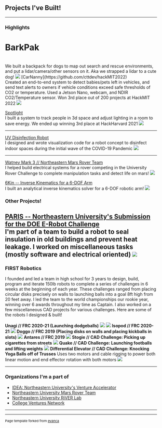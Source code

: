 ## Projects I've Built!

---

### Highlights 
# BarkPak
<br>
We built a backpack for dogs to map out search and rescue environments, and put a lidar/camera/other sensors on it. Aka we strapped a lidar to a cute dog!
<img src="images/barkpak.jpg?raw=true"/>
[CarNanny](https://github.com/cttdev/hackMIT2022)
<br>
Created an end-to-end system to detect babies/pets left in vehicles, and send text alerts to owners if vehicle conditions exceed safe thresholds of CO2 or temperature. Used a Jetson Nano, webcam, and NDIR CO2/Temperature sensor. Won 3rd place out of 200 projects at HackMIT 2022
<img src="images/carnanny.jpg?raw=true"/>

[Spotlight](https://devpost.com/software/spotlight-6f8ct0)
<br>
I built a system to track people in 3d space and adjust lighting in a room to save energy. We ended up winning 3rd place at HackHarvard 2021 
<img src="images/spotlight.png?raw=true"/>

---
[UV Disinfection Robot](https://www.hackster.io/kevin-tran/wells-a-uv-c-disinfection-robot-for-indoor-spaces-946925)
<br>
I designed and wrote visualization code for a robot concept to disinfect indoor spaces during the initial wave of the COVID-19 Pandemic
<img src="images/wells.jpeg?raw=true"/>

---
[Watney Mark 3 // Northeastern Mars Rover Team](https://www.youtube.com/watch?v=TF8PM8pujRI)
<br>
I helped build electrical systems for a rover competing in the University Rover Challenge to complete manipulation tasks and detect life on mars!
<img src="images/watney.jpg?raw=true"/>

[6Kin -- Inverse Kinematics for a 6-DOF Arm](https://github.com/heatblast016/6kin)
<br>
I built an analytical inverse kinematics solver for a 6-DOF robotic arm!
<img src="images/6kin.png?raw=true"/>


### Other Projects!

[PARIS -- Northeastern University's Submission for the DOE E-Robot Challenge](https://coe.northeastern.edu/news/nu-team-paris-wins-in-phase-1-of-american-made-e-robot-prize/)
<br>
I'm part of a team to build a robot to seal insulation in old buildings and prevent heat leakage. I worked on miscellaneous tasks (mostly software and electrical oriented)
<img src="images/paris.jpg?raw=true"/>
---
### FIRST Robotics
I founded and led a team in high school for 3 years to design, build, program and iterate 150lb robots to complete a series of challenges in 6 weeks at the beginning of each year. These challenges ranged from placing circular disks precisely on walls to launching balls into a goal 8ft high from 20 feet away. I led the team to the world championships our rookie year, winning over 6 awards throughout my time as Captain. I also worked on a few miscellaneous CAD projects for various challenges. Here are some of the robots I designed & built!
<br>
<br>
**Unagi // FRC 2020-21 (Launching dodgeballs)**
<img src="images/unagin.jpg?raw=true"/>
<img src="images/unagi2.jpg?raw=true">
**Isopod // FRC 2020-21**
<img src="images/iso2.JPG?raw=true">
**Doggo // FRC 2019 (Placing disks on walls and placing kickballs in slots)**
<img src="images/doggo.jpg?raw=true">
**Antares // FRC 2019**
<img src="images/antares.jpg?raw=true">
**Stogie // CAD Challenge: Picking up cigarettes from streets**
<img src="images/Stogie2.png?raw=true">
**Quake // CAD Challenge: Launching footballs and lifting weights**
<img src="images/quake.png?raw=true">
**Differential Elevator // CAD Challenge: Knocking Yoga Balls off of Trusses**
Uses two motors and cable rigging to power both linear motion and end effector rotation with both motors
<img src="images/diffy.jpg?raw=true">

--- 

### Organizations I'm a part of

- [IDEA: Northeastern University's Venture Accelerator](https://www.northeastern.edu/idea/)
- [Northeastern University Mars Rover Team](https://www.northeasternrover.com/)
- [Northeastern University RiVER Lab](https://robotics.northeastern.edu/)
- [College Ventures Network](https://www.collegeventuresnetwork.com/)

---





---
<p style="font-size:11px">Page template forked from <a href="https://github.com/evanca/quick-portfolio">evanca</a></p>
<!-- Remove above link if you don't want to attibute -->
